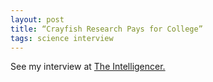 ```yaml
---
layout: post
title: “Crayfish Research Pays for College”
tags: science interview
---
```

See my interview at [The Intelligencer.](http://www.theintelligencer.net/news/top-headlines/2013/01/crayfish-research-pays-for-college)